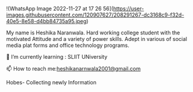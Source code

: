 !(WhatsApp Image 2022-11-27 at 17 26 56](https://user-images.githubusercontent.com/120907627/208291267-dc3168c9-f32d-40e5-8e58-d4bb84735a95.jpeg)

My name is  Heshika Naranwala. Hard working college student with the motivated Attitude and a variety of power skills. Adept in various of social media plat forms and office technology programs.

🌱 I’m currently learning : SLIIT UNiversity

📫 How to reach me:heshikanarnwala2001@gmail.com

 Hobes- Collecting newly Information
